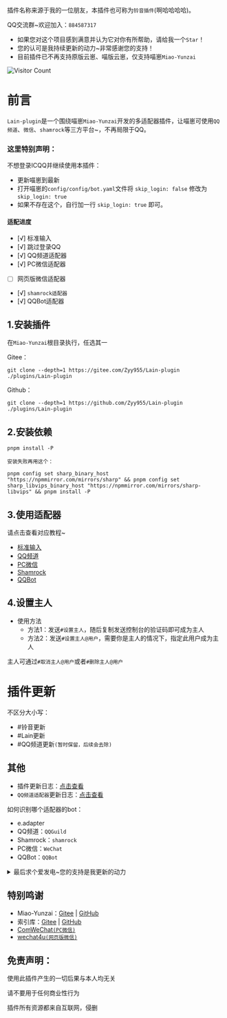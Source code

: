 插件名称来源于我的一位朋友，本插件也可称为`铃音插件`(啊哈哈哈哈)。

QQ交流群~欢迎加入：`884587317`
- 如果您对这个项目感到满意并认为它对你有所帮助，请给我一个`Star`！
- 您的认可是我持续更新的动力~非常感谢您的支持！
- 目前插件已不再支持原版云崽、喵版云崽，仅支持喵崽`Miao-Yunzai`

 ![Visitor Count](https://profile-counter.glitch.me/Zyy955-Lain-plugin/count.svg)

# 前言

`Lain-plugin`是一个围绕喵崽`Miao-Yunzai`开发的多适配器插件，让喵崽可使用`QQ频道`、`微信`、`shamrock`等三方平台~，不再局限于QQ。

### 这里特别声明：

不想登录ICQQ并继续使用本插件：

- 更新喵崽到最新
- 打开喵崽的`config/config/bot.yaml`文件将 `skip_login: false` 修改为 `skip_login: true`
- 如果不存在这个，自行加一行  `skip_login: true` 即可。

#### 适配进度
- [√] 标准输入
- [√] 跳过登录QQ
- [√] QQ频道适配器
- [√] PC微信适配器
- [ ] 网页版微信适配器
- [√] `shamrock适配器`
- [√] QQBot适配器

## 1.安装插件

在`Miao-Yunzai`根目录执行，任选其一

Gitee：
```
git clone --depth=1 https://gitee.com/Zyy955/Lain-plugin ./plugins/Lain-plugin
```

Github：
```
git clone --depth=1 https://github.com/Zyy955/Lain-plugin ./plugins/Lain-plugin
```

## 2.安装依赖

```
pnpm install -P
```

`安装失败再用这个：`
```
pnpm config set sharp_binary_host "https://npmmirror.com/mirrors/sharp" && pnpm config set sharp_libvips_binary_host "https://npmmirror.com/mirrors/sharp-libvips" && pnpm install -P
```

## 3.使用适配器

请点击查看对应教程~

- [标准输入](./docs/stdin.md)
- [QQ频道](./docs/QQGuild.md)
- [PC微信](./docs/WeChat.md)
- [Shamrock](./docs/Shamrock.md)
- [QQBot](./docs/QQBot.md)

## 4.设置主人

- 使用方法
  - 方法1：发送`#设置主人`，随后复制发送控制台的验证码即可成为主人
  - 方法2：发送`#设置主人@用户`，需要你是主人的情况下，指定此用户成为主人

主人可通过`#取消主人@用户`或者`#删除主人@用户`

# 插件更新
不区分大小写：
  - #铃音更新
  - #Lain更新
  - #QQ频道更新`(暂时保留，后续会去除)`

## 其他

- 插件更新日志：[点击查看](./CHANGELOG.md)
- `QQ频道适配器`更新日志：[点击查看](./CHANGELOG.md)

如何识别哪个适配器的bot：
- e.adapter
- QQ频道：`QQGuild`
- Shamrock：`shamrock`
- PC微信：`WeChat`
- QQBot：`QQBot`

<details><summary>最后求个爱发电~您的支持是我更新的动力</summary>

![爱发电](https://cdn.jsdelivr.net/gh/Zyy955/imgs/img/202308271209508.jpeg)

</details>

## 特别鸣谢

- Miao-Yunzai：[Gitee](https://gitee.com/yoimiya-kokomi/Miao-Yunzai) | [GitHub](https://github.com/yoimiya-kokomi/Miao-Yunzai)
- 索引库：[Gitee](https://gitee.com/yhArcadia/Yunzai-Bot-plugins-index) | [GitHub](https://github.com/yhArcadia/Yunzai-Bot-plugins-index)
- [ComWeChat`(PC微信)`](https://github.com/JustUndertaker/ComWeChatBotClient)
- [wechat4u`(网页版微信)`](https://github.com/nodeWechat/wechat4u/blob/master/run-core.js)

## 免责声明：
使用此插件产生的一切后果与本人均无关

请不要用于任何商业性行为

插件所有资源都来自互联网，侵删